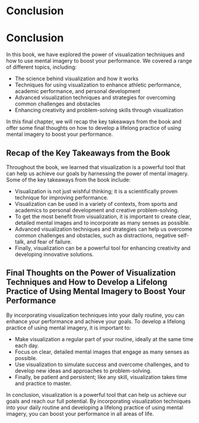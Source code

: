 # Conclusion

Conclusion
==========

In this book, we have explored the power of visualization techniques and how to use mental imagery to boost your performance. We covered a range of different topics, including:

* The science behind visualization and how it works
* Techniques for using visualization to enhance athletic performance, academic performance, and personal development
* Advanced visualization techniques and strategies for overcoming common challenges and obstacles
* Enhancing creativity and problem-solving skills through visualization

In this final chapter, we will recap the key takeaways from the book and offer some final thoughts on how to develop a lifelong practice of using mental imagery to boost your performance.

Recap of the Key Takeaways from the Book
----------------------------------------

Throughout the book, we learned that visualization is a powerful tool that can help us achieve our goals by harnessing the power of mental imagery. Some of the key takeaways from the book include:

* Visualization is not just wishful thinking; it is a scientifically proven technique for improving performance.
* Visualization can be used in a variety of contexts, from sports and academics to personal development and creative problem-solving.
* To get the most benefit from visualization, it is important to create clear, detailed mental images and to incorporate as many senses as possible.
* Advanced visualization techniques and strategies can help us overcome common challenges and obstacles, such as distractions, negative self-talk, and fear of failure.
* Finally, visualization can be a powerful tool for enhancing creativity and developing innovative solutions.

Final Thoughts on the Power of Visualization Techniques and How to Develop a Lifelong Practice of Using Mental Imagery to Boost Your Performance
------------------------------------------------------------------------------------------------------------------------------------------------

By incorporating visualization techniques into your daily routine, you can enhance your performance and achieve your goals. To develop a lifelong practice of using mental imagery, it is important to:

* Make visualization a regular part of your routine, ideally at the same time each day.
* Focus on clear, detailed mental images that engage as many senses as possible.
* Use visualization to simulate success and overcome challenges, and to develop new ideas and approaches to problem-solving.
* Finally, be patient and persistent; like any skill, visualization takes time and practice to master.

In conclusion, visualization is a powerful tool that can help us achieve our goals and reach our full potential. By incorporating visualization techniques into your daily routine and developing a lifelong practice of using mental imagery, you can boost your performance in all areas of life.